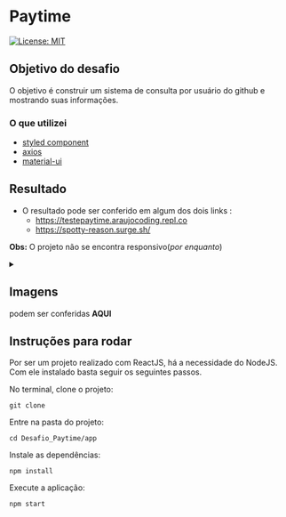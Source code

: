 # Paytime
[![License: MIT](https://img.shields.io/badge/License-MIT-yellow.svg)](https://github.com/Pereira-Araujo/users-api/blob/main/LICENSE.md)

## Objetivo do desafio
O objetivo é construir um sistema de consulta por usuário do github e mostrando suas informações.

### O que utilizei
- [styled component](https://styled-components.com/)
- [axios](https://axios-http.com/)
- [material-ui](https://material-ui.com/pt/)
## Resultado
- O resultado pode ser conferido em algum dos dois links : 
  - https://testepaytime.araujocoding.repl.co
  - https://spotty-reason.surge.sh/

**Obs:** O projeto não se encontra responsivo(*por enquanto*)

<details>
  <summary><h2>Imagens</h2> podem ser conferidas <b>AQUI</b> </summary>
  
![inicial](https://user-images.githubusercontent.com/60116988/119245281-70d85100-bb4e-11eb-84df-142c775c75bf.png)
  
![search](https://user-images.githubusercontent.com/60116988/119245283-73d34180-bb4e-11eb-8519-f229cc9c8501.png)

![modal](https://user-images.githubusercontent.com/60116988/119245285-759d0500-bb4e-11eb-9100-bb91507df5b0.png)


</details>

## Instruções para rodar
Por ser um projeto realizado com ReactJS, há a necessidade do NodeJS. Com ele instalado basta seguir os seguintes passos.

No terminal, clone o projeto:
```
git clone 
```

Entre na pasta do projeto:
```
cd Desafio_Paytime/app
```

Instale as dependências:
```
npm install
```

Execute a aplicação:
```
npm start 
```
